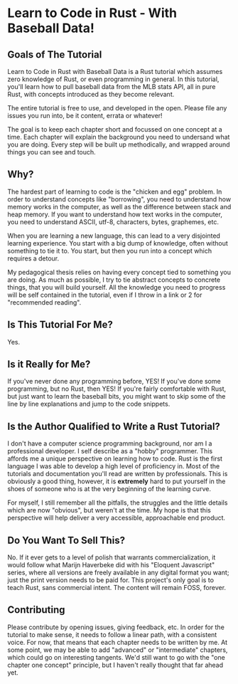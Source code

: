 # Learn to Code in Rust - With Baseball Data!

## Goals of The Tutorial

Learn to Code in Rust with Baseball Data is a Rust tutorial which assumes zero knowledge of Rust, or even programming in general. In this tutorial, you'll learn how to pull baseball data from the MLB stats API, all in pure Rust, with concepts introduced as they become relevant.

The entire tutorial is free to use, and developed in the open. Please file any issues you run into, be it content, errata or whatever!

The goal is to keep each chapter short and focussed on one concept at a time. Each chapter will explain the background you need to undersand what you are doing. Every step will be built up methodically, and wrapped around things you can see and touch.

## Why?

The hardest part of learning to code is the "chicken and egg" problem. In order to understand concepts like "borrowing", you need to understand how memory works in the computer, as well as the difference between stack and heap memory. If you want to understand how text works in the computer, you need to understand ASCII, utf-8, characters, bytes, graphemes, etc.

When you are learning a new language, this can lead to a very disjointed learning experience. You start with a big dump of knowledge, often without something to tie it to. You start, but then you run into a concept which requires a detour.

My pedagogical thesis relies on having every concept tied to something you are doing. As much as possible, I try to tie abstract concepts to concrete things, that you will build yourself. All the knowledge you need to progress will be self contained in the tutorial, even if I throw in a link or 2 for "recommended reading".

## Is This Tutorial For Me?

Yes.

## Is it Really for Me?

If you've never done any programming before, YES! If you've done some programming, but no Rust, then YES! If you're fairly comfortable with Rust, but just want to learn the baseball bits, you might want to skip some of the line by line explanations and jump to the code snippets.

## Is the Author Qualified to Write a Rust Tutorial?

I don't have a computer science programming background, nor am I a professional developer. I self describe as a "hobby" programmer. This affords me a unique perspective on learning how to code. Rust is the first language I was able to develop a high level of proficiency in. Most of the tutorials and documentation you'll read are written by professionals. This is obviously a good thing, however, it is **extremely** hard to put yourself in the shoes of someone who is at the very beginning of the learning curve.

For myself, I still remember all the pitfalls, the struggles and the little details which are now "obvious", but weren't at the time. My hope is that this perspective will help deliver a very accessible, approachable end product.

## Do You Want To Sell This?

No. If it ever gets to a level of polish that warrants commercialization, it would follow what Marijn Haverbeke did with his "Eloquent Javascript" series, where all versions are freely available in any digital format you want; just the print version needs to be paid for. This project's only goal is to teach Rust, sans commercial intent. The content will remain FOSS, forever.

## Contributing

Please contribute by opening issues, giving feedback, etc. In order for the tutorial to make sense, it needs to follow a linear path, with a consistent voice. For now, that means that each chapter needs to be written by me. At some point, we may be able to add "advanced" or "intermediate" chapters, which could go on interesting tangents. We'd still want to go with the "one chapter one concept" principle, but I haven't really thought that far ahead yet.
